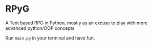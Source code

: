 # RPyG
A Text based RPG in Python, mostly as an excuse to play with more advanced python/OOP concepts

Run `main.py` in your terminal and have fun.